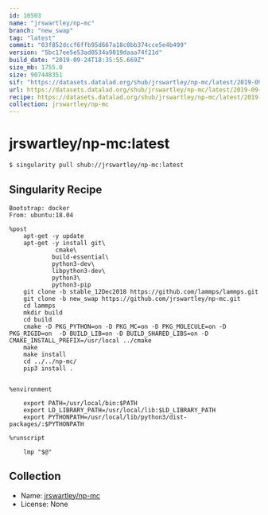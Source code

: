```yaml
---
id: 10503
name: "jrswartley/np-mc"
branch: "new_swap"
tag: "latest"
commit: "03f852dccf6ffb95d667a18c0bb374cce5e4b499"
version: "5bc17ee5e53ad0534a9019daaa74f21d"
build_date: "2019-09-24T18:35:55.669Z"
size_mb: 1755.0
size: 907448351
sif: "https://datasets.datalad.org/shub/jrswartley/np-mc/latest/2019-09-24-03f852dc-5bc17ee5/5bc17ee5e53ad0534a9019daaa74f21d.sif"
url: https://datasets.datalad.org/shub/jrswartley/np-mc/latest/2019-09-24-03f852dc-5bc17ee5/
recipe: https://datasets.datalad.org/shub/jrswartley/np-mc/latest/2019-09-24-03f852dc-5bc17ee5/Singularity
collection: jrswartley/np-mc
---
```


# jrswartley/np-mc:latest

```bash
$ singularity pull shub://jrswartley/np-mc:latest
```

## Singularity Recipe

```singularity
Bootstrap: docker
From: ubuntu:18.04

%post
	apt-get -y update 
	apt-get -y install git\
			 cmake\
			build-essential\
			python3-dev\
			libpython3-dev\
			python3\
			python3-pip
	git clone -b stable_12Dec2018 https://github.com/lammps/lammps.git
	git clone -b new_swap https://github.com/jrswartley/np-mc.git
	cd lammps
	mkdir build
	cd build
	cmake -D PKG_PYTHON=on -D PKG_MC=on -D PKG_MOLECULE=on -D PKG_RIGID=on  -D BUILD_LIB=on -D BUILD_SHARED_LIBS=on -D CMAKE_INSTALL_PREFIX=/usr/local ../cmake
	make
	make install
	cd ../../np-mc/
	pip3 install .


%environment
	
	export PATH=/usr/local/bin:$PATH
	export LD_LIBRARY_PATH=/usr/local/lib:$LD_LIBRARY_PATH
	export PYTHONPATH=/usr/local/lib/python3/dist-packages/:$PYTHONPATH

%runscript

	lmp "$@"
```

## Collection

 - Name: [jrswartley/np-mc](https://github.com/jrswartley/np-mc)
 - License: None

